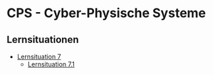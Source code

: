 # CPS - Cyber-Physische Systeme

## Lernsituationen

- [Lernsituation 7](./Lernsituation/7/Lernsituation.md)
  - [Lernsituation 7.1](./Lernsituation/7/1/Lernsituation.md)
